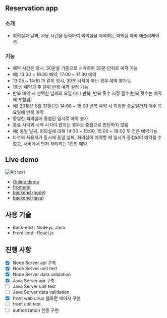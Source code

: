 
## Reservation app

### 소개
- 회의실과 날짜, 사용 시간을 입력하여 회의실을 예약하는 회의실 예약 애플리케이션.

### 기능
- 예약 시간은 정시, 30분을 기준으로 시작하여 30분 단위로 예약 가능
- 예) 13:00 ~ 16:30 예약, 17:00 ~ 17:30 예약
- 13:05 ~ 14:10 과 같이 정시, 30분 시작이 아닌 경우 예약 불가능
- 1회성 예약과 주 단위 반복 예약 설정 가능
- 반복 예약 시 선택한 날짜의 요일 마다 반복, 반복 횟수 지정 필수(반복 횟수는 예약에 포함됨)
- 예) 2018년 5월 31일(목) 14:00 ~ 15:00 반복 예약 시 지정한 종료일까지 매주 목요일에 반복 예약
- 동일한 회의실에 중첩된 일시로 예약 불가
- 종료 시각과 시작 시각이 겹치는 경우는 중첩으로 판단하지 않음
- 예) 동일 날짜, 회의실에 대해 14:00 ~ 15:00, 15:00 ~ 16:00 두 건은 예약가능
- 다수의 사용자가 동시에 동일 날짜, 회의실에 예약할 때 일시가 중첩되어 예약될 수 없고, 서버에서 먼저 처리되는 1건만 예약

## Live demo
![Alt text](https://user-images.githubusercontent.com/5827617/44310931-85c1ac00-a419-11e8-8b41-38f65ea702d7.gif)
- [Online demo](http://13.76.166.152:3002/)
- [frontend](https://github.com/june2/reservation-app/tree/master/frontend)
- [backend (node)](https://github.com/june2/reservation-app/tree/master/backend-node)
- [backend (java)](https://github.com/june2/reservation-app/tree/master/backend-java)

## 사용 기술
- Back-end : Node.js, Java
- Front-end : React.js


## 진행 사항
- [x]  Node Server api 구축
- [x]  Node Server unit test
- [x]  Node Server data validation 
- [x]  Java Server api 구축
- [ ]  Java Server unit test
- [ ]  Java Server data validation 
- [x]  front web ui/ux 웹화면 페이지 구현
- [ ]  front unit test
- [ ]  authorization 인증 구현

